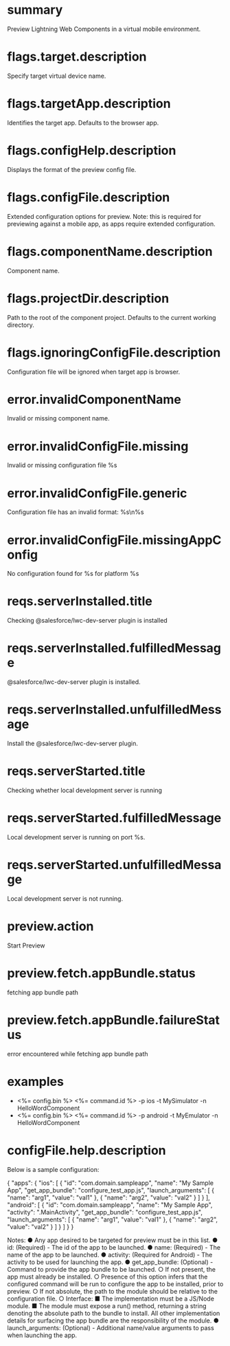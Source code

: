 # summary

Preview Lightning Web Components in a virtual mobile environment.

# flags.target.description

Specify target virtual device name.

# flags.targetApp.description

Identifies the target app. Defaults to the browser app.

# flags.configHelp.description

Displays the format of the preview config file.

# flags.configFile.description

Extended configuration options for preview. Note: this is required for previewing against a mobile app, as apps require extended configuration.

# flags.componentName.description

Component name.

# flags.projectDir.description

Path to the root of the component project. Defaults to the current working directory.

# flags.ignoringConfigFile.description

Configuration file will be ignored when target app is browser.

# error.invalidComponentName

Invalid or missing component name.

# error.invalidConfigFile.missing

Invalid or missing configuration file %s

# error.invalidConfigFile.generic

Configuration file has an invalid format: %s\n%s

# error.invalidConfigFile.missingAppConfig

No configuration found for %s for platform %s

# reqs.serverInstalled.title

Checking @salesforce/lwc-dev-server plugin is installed

# reqs.serverInstalled.fulfilledMessage

@salesforce/lwc-dev-server plugin is installed.

# reqs.serverInstalled.unfulfilledMessage

Install the @salesforce/lwc-dev-server plugin.

# reqs.serverStarted.title

Checking whether local development server is running

# reqs.serverStarted.fulfilledMessage

Local development server is running on port %s.

# reqs.serverStarted.unfulfilledMessage

Local development server is not running.

# preview.action

Start Preview

# preview.fetch.appBundle.status

fetching app bundle path

# preview.fetch.appBundle.failureStatus

error encountered while fetching app bundle path

# examples

- <%= config.bin %> <%= command.id %> -p ios -t MySimulator -n HelloWordComponent
- <%= config.bin %> <%= command.id %> -p android -t MyEmulator -n HelloWordComponent

# configFile.help.description
Below is a sample configuration:

{
  "apps": {
    "ios": [
      {
        "id": "com.domain.sampleapp",
        "name": "My Sample App",
        "get_app_bundle": "configure_test_app.js",
        "launch_arguments": [
          { "name": "arg1", "value": "val1" },
          { "name": "arg2", "value": "val2" }
        ]
      }
    ],
    "android": [
      {
        "id": "com.domain.sampleapp",
        "name": "My Sample App",
        "activity": ".MainActivity",
        "get_app_bundle": "configure_test_app.js",
        "launch_arguments": [
          { "name": "arg1", "value": "val1" },
          { "name": "arg2", "value": "val2" }
        ]
      }
    ]
  }
}

Notes:
  ● Any app desired to be targeted for preview must be in this list.
  ● id: (Required) - The id of the app to be launched.
  ● name: (Required) - The name of the app to be launched.
  ● activity: (Required for Android) - The activity to be used for launching the app.
  ● get_app_bundle: (Optional) - Command to provide the app bundle to be launched.
    ○ If not present, the app must already be installed.
    ○ Presence of this option infers that the configured command will be run to configure the app to be installed, prior to preview.
    ○ If not absolute, the path to the module should be relative to the configuration file.
    ○ Interface:
      ■ The implementation must be a JS/Node module.
      ■ The module must expose a run() method, returning a string denoting the absolute path to the bundle to install. All other implementation details for surfacing the app bundle are the responsibility of the module.
  ● launch_arguments: (Optional) - Additional name/value arguments to pass when launching the app.
